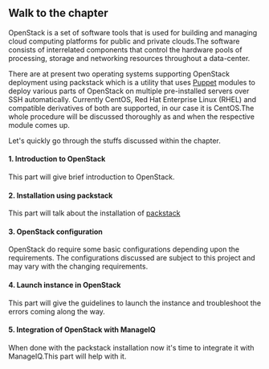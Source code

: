 ## Walk to the chapter

OpenStack is a set of software tools that is used for building and
managing cloud computing platforms for public and private clouds.The
software consists of interrelated components that control the hardware
pools of processing, storage and networking resources throughout a
data-center.

There are at present two operating systems supporting OpenStack
deployment using packstack which is a utility that uses
[Puppet](https://puppet.com/docs/puppet/5.4/index.html) modules to
deploy various parts of OpenStack on multiple pre-installed servers over
SSH automatically. Currently CentOS, Red Hat Enterprise Linux (RHEL) and
compatible derivatives of both are supported, in our case it is
CentOS.The whole procedure will be discussed thoroughly as and when the
respective module comes up.

Let's quickly go through the stuffs discussed within the chapter.

#### 1. Introduction to OpenStack

This part will give brief introduction to OpenStack.

#### 2. Installation using packstack

This part will talk about the installation of
[packstack](https://wiki.openstack.org/wiki/Packstack)

#### 3. OpenStack configuration

OpenStack do require some basic configurations depending upon the
requirements. The configurations discussed are subject to this project
and may vary with the changing requirements.

#### 4. Launch instance in OpenStack

This part will give the guidelines to launch the instance and
troubleshoot the errors coming along the way.

#### 5. Integration of OpenStack with ManageIQ

When done with the packstack installation now it's time to integrate it
with ManageIQ.This part will help with it.
